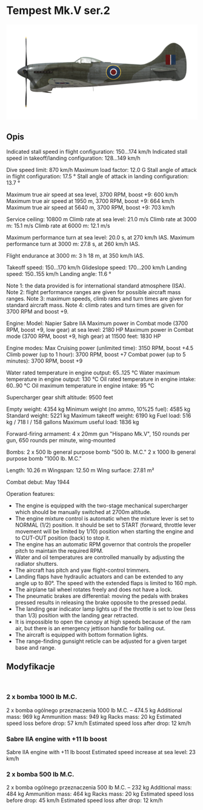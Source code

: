 ﻿# Tempest Mk.V ser.2

![tempestmkvs2](../images/tempestmkvs2.png)

## Opis

Indicated stall speed in flight configuration: 150...174 km/h
Indicated stall speed in takeoff/landing configuration: 128...149 km/h

Dive speed limit: 870 km/h
Maximum load factor: 12.0 G
Stall angle of attack in flight configuration: 17.5 °
Stall angle of attack in landing configuration: 13.7 °

Maximum true air speed at sea level, 3700 RPM, boost +9: 600 km/h
Maximum true air speed at 1950 m, 3700 RPM, boost +9: 664 km/h
Maximum true air speed at 5640 m, 3700 RPM, boost +9: 703 km/h

Service ceiling: 10800 m
Climb rate at sea level: 21.0 m/s
Climb rate at 3000 m: 15.1 m/s
Climb rate at 6000 m: 12.1 m/s

Maximum performance turn at sea level: 20.0 s, at 270 km/h IAS.
Maximum performance turn at 3000 m: 27.8 s, at 260 km/h IAS.

Flight endurance at 3000 m: 3 h 18 m, at 350 km/h IAS.

Takeoff speed: 150...170 km/h
Glideslope speed: 170...200 km/h
Landing speed: 150..155 km/h
Landing angle: 11.6 °

Note 1: the data provided is for international standard atmosphere (ISA).
Note 2: flight performance ranges are given for possible aircraft mass ranges.
Note 3: maximum speeds, climb rates and turn times are given for standard aircraft mass.
Note 4: climb rates and turn times are given for 3700 RPM and boost +9.

Engine:
Model: Napier Sabre IIA
Maximum power in Combat mode (3700 RPM, boost +9, low gear) at sea level: 2180 HP
Maximum power in Combat mode (3700 RPM, boost +9, high gear) at 11500 feet: 1830 HP

Engine modes:
Max Cruising power (unlimited time): 3150 RPM, boost +4.5
Climb power (up to 1 hour): 3700 RPM, boost +7
Combat power (up to 5 minutes): 3700 RPM, boost +9

Water rated temperature in engine output: 65..125 °C
Water maximum temperature in engine output: 130 °C
Oil rated temperature in engine intake: 60..90 °C
Oil maximum temperature in engine intake: 95 °C

Supercharger gear shift altitude: 9500 feet

Empty weight: 4354 kg
Minimum weight (no ammo, 10%25 fuel): 4585 kg
Standard weight: 5221 kg
Maximum takeoff weight: 6190 kg
Fuel load: 516 kg / 718 l / 158 gallons
Maximum useful load: 1836 kg

Forward-firing armament:
4 x 20mm gun "Hispano Mk.V", 150 rounds per gun, 650 rounds per minute, wing-mounted

Bombs:
2 x 500 lb general purpose bomb "500 lb. M.C."
2 x 1000 lb general purpose bomb "1000 lb. M.C."

Length: 10.26 m
Wingspan: 12.50 m
Wing surface: 27.81 m²

Combat debut: May 1944

Operation features:
- The engine is equipped with the two-stage mechanical supercharger which should be manually switched at 2700m altitude.
- The engine mixture control is automatic when the mixture lever is set to NORMAL (1/2) position. It should be set to START (forward, throttle lever movement will be limited by 1/10) position when starting the engine and to CUT-OUT position (back) to stop it.
- The engine has an automatic RPM governor that controls the propeller pitch to maintain the required RPM. 
- Water and oil temperatures are controlled manually by adjusting the radiator shutters.
- The aircraft has pitch and yaw flight-control trimmers.
- Landing flaps have hydraulic actuators and can be extended to any angle up to 80°. The speed with the extended flaps is limited to 160 mph.
- The airplane tail wheel rotates freely and does not have a lock.
- The pneumatic brakes are differential: moving the pedals with brakes pressed results in releasing the brake opposite to the pressed pedal.
- The landing gear indicator lamp lights up if the throttle is set to low (less than 1/3) position with the landing gear retracted.
- It is impossible to open the canopy at high speeds because of the ram air, but there is an emergency jettison handle for bailing out.
- The aircraft is equipped with bottom formation lights.
- The range-finding gunsight reticle can be adjusted for a given target base and range.

## Modyfikacje
﻿

### 2 x bomba 1000 lb M.C.

2 x bomba ogólnego przeznaczenia 1000 lb M.C. – 474.5 kg
Additional mass: 969 kg
Ammunition mass: 949 kg
Racks mass: 20 kg
Estimated speed loss before drop: 57 km/h
Estimated speed loss after drop: 12 km/h﻿

### Sabre IIA engine with +11 lb boost

Sabre IIA engine with +11 lb boost
Estimated speed increase at sea level: 23 km/h﻿

### 2 x bomba 500 lb M.C.

2 x bomba ogólnego przeznaczenia 500 lb M.C. – 232 kg
Additional mass: 484 kg
Ammunition mass: 464 kg
Racks mass: 20 kg
Estimated speed loss before drop: 45 km/h
Estimated speed loss after drop: 12 km/h